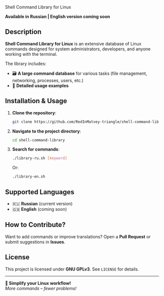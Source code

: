 Shell Command Library for Linux  

**Available in Russian | English version coming soon**  

## Description  
**Shell Command Library for Linux** is an extensive database of Linux commands designed for system administrators, developers, and anyone working with the terminal.  

The library includes:  
- 🗃️ **A large command database** for various tasks (file management, networking, processes, users, etc.)  
- 📖 **Detailed usage examples**  

## Installation & Usage  
1. **Clone the repository**:  
   ```bash
   git clone https://github.com/RedInMatvey-triangle/shell-command-library.git
   ```
2. **Navigate to the project directory**:  
   ```bash
   cd shell-command-library
   ```
3. **Search for commands**:  
   ```bash
   ./library-ru.sh [keyword]
   ```
   Or:
   ```bash
   ./library-en.sh
   ```

## Supported Languages  
- 🇷🇺 **Russian** (current version)  
- 🇬🇧 **English** (coming soon)  

## How to Contribute?  
Want to add commands or improve translations? Open a **Pull Request** or submit suggestions in **Issues**.  

## License  
This project is licensed under **GNU GPLv3**. See `LICENSE` for details.  

---  
**🚀 Simplify your Linux workflow!**  
*More commands – fewer problems!*
